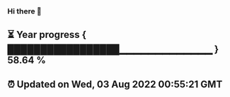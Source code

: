 ### Hi there 👋
⏳ Year progress { █████████████████▁▁▁▁▁▁▁▁▁▁▁▁▁ } 58.64 %
---
⏰ Updated on Wed, 03 Aug 2022 00:55:21 GMT
---

